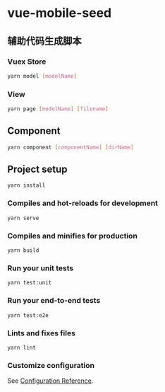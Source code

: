# vue-mobile-seed

## 辅助代码生成脚本

### Vuex Store
```bash
yarn model [modelName]
```

### View

```bash
yarn page [modelName] [filename]
```

## Component
```bash
yarn component [componentName] [dirName]
```

## Project setup
```
yarn install
```

### Compiles and hot-reloads for development
```
yarn serve
```

### Compiles and minifies for production
```
yarn build
```

### Run your unit tests
```
yarn test:unit
```

### Run your end-to-end tests
```
yarn test:e2e
```

### Lints and fixes files
```
yarn lint
```

### Customize configuration
See [Configuration Reference](https://cli.vuejs.org/config/).
